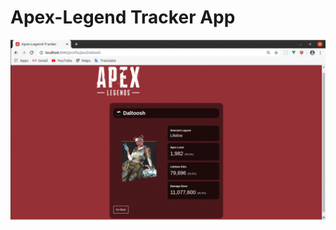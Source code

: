 # Apex-Legend Tracker App
![alt text](https://raw.githubusercontent.com/KingCobra2018/Apex-Legend-Tracker/master/Demo.gif)
